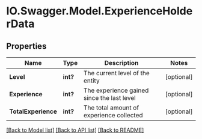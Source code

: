 # IO.Swagger.Model.ExperienceHolderData
## Properties

Name | Type | Description | Notes
------------ | ------------- | ------------- | -------------
**Level** | **int?** | The current level of the entity | [optional] 
**Experience** | **int?** | The experience gained since the last level | [optional] 
**TotalExperience** | **int?** | The total amount of experience collected | [optional] 

[[Back to Model list]](../README.md#documentation-for-models) [[Back to API list]](../README.md#documentation-for-api-endpoints) [[Back to README]](../README.md)

